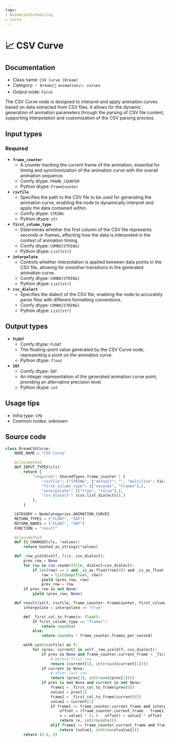 ```yaml
---
tags:
- AnimationScheduling
- Curve
---
```


# 📈 CSV Curve
## Documentation
- Class name: `CSV Curve [Dream]`
- Category: `✨ Dream/🎥 animation/📈 curves`
- Output node: `False`

The CSV Curve node is designed to interpret and apply animation curves based on data extracted from CSV files. It allows for the dynamic generation of animation parameters through the parsing of CSV file content, supporting interpolation and customization of the CSV parsing process.
## Input types
### Required
- **`frame_counter`**
    - A counter tracking the current frame of the animation, essential for timing and synchronization of the animation curve with the overall animation sequence.
    - Comfy dtype: `FRAME_COUNTER`
    - Python dtype: `FrameCounter`
- **`csvfile`**
    - Specifies the path to the CSV file to be used for generating the animation curve, enabling the node to dynamically interpret and apply the data contained within.
    - Comfy dtype: `STRING`
    - Python dtype: `str`
- **`first_column_type`**
    - Determines whether the first column of the CSV file represents seconds or frames, affecting how the data is interpreted in the context of animation timing.
    - Comfy dtype: `COMBO[STRING]`
    - Python dtype: `List[str]`
- **`interpolate`**
    - Controls whether interpolation is applied between data points in the CSV file, allowing for smoother transitions in the generated animation curve.
    - Comfy dtype: `COMBO[STRING]`
    - Python dtype: `List[str]`
- **`csv_dialect`**
    - Specifies the dialect of the CSV file, enabling the node to accurately parse files with different formatting conventions.
    - Comfy dtype: `COMBO[STRING]`
    - Python dtype: `List[str]`
## Output types
- **`FLOAT`**
    - Comfy dtype: `FLOAT`
    - The floating-point value generated by the CSV Curve node, representing a point on the animation curve.
    - Python dtype: `float`
- **`INT`**
    - Comfy dtype: `INT`
    - An integer representation of the generated animation curve point, providing an alternative precision level.
    - Python dtype: `int`
## Usage tips
- Infra type: `CPU`
- Common nodes: unknown


## Source code
```python
class DreamCSVCurve:
    NODE_NAME = "CSV Curve"

    @classmethod
    def INPUT_TYPES(cls):
        return {
            "required": SharedTypes.frame_counter | {
                "csvfile": ("STRING", {"default": "", "multiline": False}),
                "first_column_type": (["seconds", "frames"],),
                "interpolate": (["true", "false"],),
                "csv_dialect": (csv.list_dialects(),)
            },
        }

    CATEGORY = NodeCategories.ANIMATION_CURVES
    RETURN_TYPES = ("FLOAT", "INT")
    RETURN_NAMES = ("FLOAT", "INT")
    FUNCTION = "result"

    @classmethod
    def IS_CHANGED(cls, *values):
        return hashed_as_strings(*values)

    def _row_yield(self, file, csv_dialect):
        prev_row = None
        for row in csv.reader(file, dialect=csv_dialect):
            if len(row) == 2 and _is_as_float(row[0]) and _is_as_float(row[1]):
                row = list(map(float, row))
                yield (prev_row, row)
                prev_row = row
        if prev_row is not None:
            yield (prev_row, None)

    def result(self, csvfile, frame_counter: FrameCounter, first_column_type, interpolate, csv_dialect):
        interpolate = interpolate == "true"

        def _first_col_to_frame(v: float):
            if first_column_type == "frames":
                return round(v)
            else:
                return round(v * frame_counter.frames_per_second)

        with open(csvfile) as f:
            for (prev, current) in self._row_yield(f, csv_dialect):
                if prev is None and frame_counter.current_frame < _first_col_to_frame(current[0]):
                    # before first row
                    return (current[1], int(round(current[1])))
                if current is None:
                    # after last row
                    return (prev[1], int(round(prev[1])))
                if prev is not None and current is not None:
                    frame1 = _first_col_to_frame(prev[0])
                    value1 = prev[1]
                    frame2 = _first_col_to_frame(current[0])
                    value2 = current[1]
                    if frame1 <= frame_counter.current_frame and interpolate and frame2 > frame_counter.current_frame:
                        offset = (frame_counter.current_frame - frame1) / float(frame2 - frame1)
                        v = value1 * (1.0 - offset) + value2 * offset
                        return (v, int(round(v)))
                    elif frame1 <= frame_counter.current_frame and frame2 > frame_counter.current_frame:
                        return (value1, int(round(value1)))
        return (0.0, 0)

```
